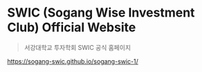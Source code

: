 # SWIC (Sogang Wise Investment Club) Official Website
> 서강대학교 투자학회 SWIC 공식 홈페이지

https://sogang-swic.github.io/sogang-swic-1/

